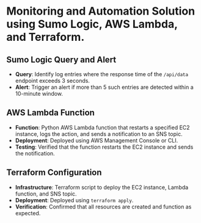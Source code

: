 # Monitoring and Automation Solution using Sumo Logic, AWS Lambda, and Terraform.

## Sumo Logic Query and Alert
- **Query**: Identify log entries where the response time of the `/api/data` endpoint exceeds 3 seconds.
- **Alert**: Trigger an alert if more than 5 such entries are detected within a 10-minute window.

## AWS Lambda Function
- **Function**: Python AWS Lambda function that restarts a specified EC2 instance, logs the action, and sends a notification to an SNS topic.
- **Deployment**: Deployed using AWS Management Console or CLI.
- **Testing**: Verified that the function restarts the EC2 instance and sends the notification.

## Terraform Configuration
- **Infrastructure**: Terraform script to deploy the EC2 instance, Lambda function, and SNS topic.
- **Deployment**: Deployed using `terraform apply`.
- **Verification**: Confirmed that all resources are created and function as expected.


